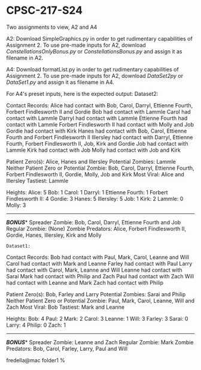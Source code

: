 # CPSC-217-S24

Two assignments to view, A2 and A4

A2:
Download SimpleGraphics.py in order to get rudimentary capabilities of Assignment 2.
To use pre-made inputs for A2, download _ConstellationsOnlyBonus.py_ or _ConstellationsBonus.py_ and assign it as filename in A2.

A4:
Download formatList.py in order to get rudimentary capabilities of Assignment 2.
To use pre-made inputs for A2, download _DataSet2py_ or _DataSet1.py_ and assign it as filename in A4.

  For A4's preset inputs, here is the expected output:
    Dataset2:
    
Contact Records: 
	 Alice had contact with Bob, Carol, Darryl, Ettienne Fourth, Forbert Findlesworth II and Gordie
	 Bob had contact with Lammle
	 Carol had contact with Lammle
	 Darryl had contact with Lammle
	 Ettienne Fourth had contact with Lammle
	 Forbert Findlesworth II had contact with Molly and Job
	 Gordie had contact with Kirk
	 Hanes had contact with Bob, Carol, Ettienne Fourth and Forbert Findlesworth II
	 Illersley had contact with Darryl, Ettienne Fourth, Forbert Findlesworth II, Job, Kirk and Gordie
	 Job had contact with Lammle
	 Kirk had contact with Job
	 Molly had contact with Job and Kirk

Patient Zero(s):  Alice, Hanes and Illersley
Potential Zombies:  Lammle
Neither Patient Zero or Potential Zombie:  Bob, Carol, Darryl, Ettienne Fourth, Forbert Findlesworth II, Gordie, Molly, Job and Kirk
Most Viral:  Alice and Illersley
Tastiest:  Lammle

Heights: 
	Alice: 5
	Bob: 1
	Carol: 1
	Darryl: 1
	Ettienne Fourth: 1
	Forbert Findlesworth II: 4
	Gordie: 3
	Hanes: 5
	Illersley: 5
	Job: 1
	Kirk: 2
	Lammle: 0
	Molly: 3

____________________________________________________________
***************************BONUS****************************
Spreader Zombie:  Bob, Carol, Darryl, Ettienne Fourth and Job
Regular Zombie:  (None)
Zombie Predators:  Alice, Forbert Findlesworth II, Gordie, Hanes, Illersley, Kirk and Molly 


    Dataset1:
Contact Records: 
         Bob had contact with Paul, Mark, Carol, Leanne and Will
         Carol had contact with Mark and Leanne
         Farley had contact with Paul
         Larry had contact with Carol, Mark, Leanne and Will
         Leanne had contact with Sarai
         Mark had contact with Philip and Zach
         Paul had contact with Zach
         Will had contact with Leanne and Mark
         Zach had contact with Philip

Patient Zero(s):  Bob, Farley and Larry
Potential Zombies:  Sarai and Philip
Neither Patient Zero or Potential Zombie:  Paul, Mark, Carol, Leanne, Will and Zach
Most Viral:  Bob
Tastiest:  Mark and Leanne

Heights: 
        Bob: 4
        Paul: 2
        Mark: 2
        Carol: 3
        Leanne: 1
        Will: 3
        Farley: 3
        Sarai: 0
        Larry: 4
        Philip: 0
        Zach: 1

____________________________________________________________
***************************BONUS****************************
Spreader Zombie:  Leanne and Zach
Regular Zombie:  Mark
Zombie Predators:  Bob, Carol, Farley, Larry, Paul and Will 

fredella@mac folder1 % 
    
